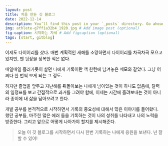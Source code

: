 ```yaml
---
layout: post
title: 처음 만든 깃 블로그
date: 2022-12-14
description: You’ll find this post in your `_posts` directory. Go ahead and edit it and re-build the site to see your changes. # Add post description (optional)
img: athlete-g7ff1a32b4_1920.jpg # Add image post (optional)
fig-caption: 시작하는 자세 # Add figcaption (optional)
tags: [start, gitblog]
---
```


어제도 다이어리를 샀다.
매번 계획적인 새해를 소망하면서 다이어리를 차곡차곡 모으고 있지만, 맨 뒷장을 정복한 적은 없다.

매일매일 흘러가듯이 살던 나에게 기록이란 책 한켠에 남겨놓은 메모와 같았다. 그냥 어쩌다 한 번씩 보게 되는 그 정도.

하지만 졸업을 앞두고 지난해를 뒤돌아보는 나에게 남아있는 것이 하나도 없음에, 달력의 일정표를 보고 간접적으로 과거를 그려야 함에,
이제는 시간에 흘려보내는 것이 아니라 종이에 내 삶을 담아보려고 한다.

개발 공부를 본격적으로 시작하면서 기록의 중요성에 대해서 많은 이야기를 들어왔다.
했던 공부들, 마주한 많은 에러 들을 기록하는 것이 나의 성취를 나타내고 나의 노력을 방증한다.
그리고 앞으로 어떻게 나아가야 할지를 제시해준다.

> 오늘 이 깃 블로그를 시작하면서 다시 한번 기록하는 나에게 응원을 보낸다.
> 넌 잘 할 수 있어!


